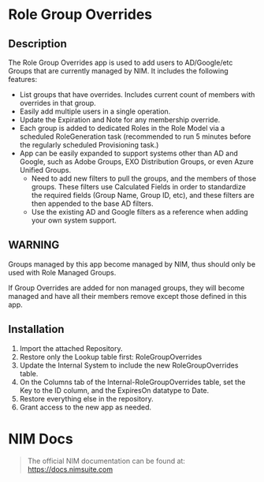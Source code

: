 
# Role Group Overrides
## Description
The Role Group Overrides app is used to add users to AD/Google/etc Groups that are currently managed by NIM.  It includes the following features:

 - List groups that have overrides.  Includes current count of members with overrides in that group.
 - Easily add multiple users in a single operation.
 - Update the Expiration and Note for any membership override.
 - Each group is added to dedicated Roles in the Role Model via a scheduled RoleGeneration task (recommended to run 5 minutes before the regularly scheduled Provisioning task.)
 - App can be easily expanded to support systems other than AD and Google, such as Adobe Groups, EXO Distribution Groups, or even Azure Unified Groups.
	 - Need to add new filters to pull the groups, and the members of those groups.  These filters use Calculated Fields in order to standardize the required fields (Group Name, Group ID, etc), and these filters are then appended to the base AD filters.
	 - Use the existing AD and Google filters as a reference when adding your own system support.

## WARNING
Groups managed by this app become managed by NIM, thus should only be used with Role Managed Groups.

If Group Overrides are added for non managed groups, they will become managed and have all their members remove except those defined in this app.

## Installation

 1. Import the attached Repository.
 2. Restore only the Lookup table first: RoleGroupOverrides
 3. Update the Internal System to include the new RoleGroupOverrides table. 
 4. On the Columns tab of the Internal-RoleGroupOverrides table, set the Key to the ID column, and the ExpiresOn datatype to Date. 
 5. Restore everything else in the repository.
 6. Grant access to the new app as needed.

 

# NIM Docs
>The official NIM documentation can be found at: https://docs.nimsuite.com